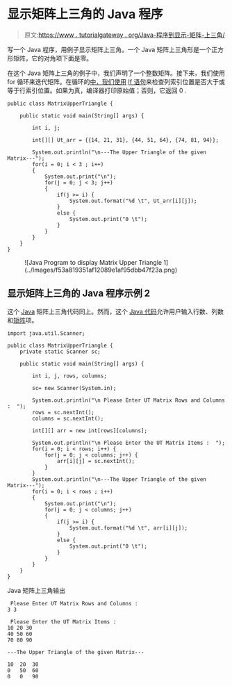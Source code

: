 # 显示矩阵上三角的 Java 程序

> 原文:[https://www . tutorialgateway . org/Java-程序到显示-矩阵-上三角/](https://www.tutorialgateway.org/java-program-to-display-matrix-upper-triangle/)

写一个 Java 程序，用例子显示矩阵上三角。一个 Java 矩阵上三角形是一个正方形矩阵，它的对角项下面是零。

在这个 Java 矩阵上三角的例子中，我们声明了一个整数矩阵。接下来，我们使用 for 循环来迭代矩阵。在循环的[中，我们使用](https://www.tutorialgateway.org/java-for-loop/) [If 语句](https://www.tutorialgateway.org/java-if-statement/)来检查列索引位置是否大于或等于行索引位置。如果为真，编译器打印原始值；否则，它返回 0 .

```
public class MatrixUpperTriangle {

	public static void main(String[] args) {

		int i, j;

		int[][] Ut_arr = {{14, 21, 31}, {44, 51, 64}, {74, 81, 94}};

		System.out.println("\n---The Upper Triangle of the given Matrix---");
		for(i = 0; i < 3 ; i++)
		{
			System.out.print("\n");
			for(j = 0; j < 3; j++)
			{
				if(j >= i) {
					System.out.format("%d \t", Ut_arr[i][j]);
				}
				else {
					System.out.print("0 \t");	
				}
			}
		}
	}
}
```

<figure class="wp-block-image size-large">![Java Program to display Matrix Upper Triangle 1](../Images/f53a819351af12089e1af95dbb47f23a.png)</figure>

## 显示矩阵上三角的 Java 程序示例 2

这个 [Java](https://www.tutorialgateway.org/java-tutorial/) 矩阵上三角代码同上。然而，这个 [Java 代码](https://www.tutorialgateway.org/learn-java-programs/)允许用户输入行数、列数和[矩阵](https://www.tutorialgateway.org/two-dimensional-array-in-java/)项。

```
import java.util.Scanner;

public class MatrixUpperTriangle {
	private static Scanner sc;

	public static void main(String[] args) {

		int i, j, rows, columns;

		sc= new Scanner(System.in);

		System.out.println("\n Please Enter UT Matrix Rows and Columns :  ");
		rows = sc.nextInt();
		columns = sc.nextInt();

		int[][] arr = new int[rows][columns];

		System.out.println("\n Please Enter the UT Matrix Items :  ");
		for(i = 0; i < rows; i++) {
			for(j = 0; j < columns; j++) {
				arr[i][j] = sc.nextInt();
			}		
		}
		System.out.println("\n---The Upper Triangle of the given Matrix---");
		for(i = 0; i < rows ; i++)
		{
			System.out.print("\n");
			for(j = 0; j < columns; j++)
			{
				if(j >= i) {
					System.out.format("%d \t", arr[i][j]);
				}
				else {
					System.out.print("0 \t");	
				}
			}
		}
	}
}
```

Java 矩阵上三角输出

```
 Please Enter UT Matrix Rows and Columns :  
3 3

 Please Enter the UT Matrix Items :  
10 20 30
40 50 60
70 80 90

---The Upper Triangle of the given Matrix---

10 	20 	30 	
0 	50 	60 	
0 	0 	90 
```
